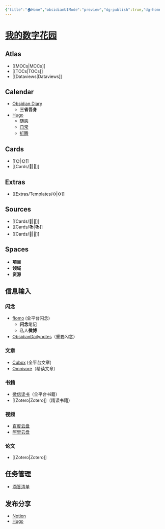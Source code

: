 ```yaml
---
{"title":"🏠Home","obsidianUIMode":"preview","dg-publish":true,"dg-home":true,"permalink":"/🏠Home/","tags":["gardenEntry"],"dgPassFrontmatter":true,"created":"2023-03-25T00:42:30.000+08:00","updated":"2023-08-14T15:49:10.692+08:00"}
---
```



# [我的数字花园](https://digital-garden-n0q.pages.dev/)

## Atlas
- [[MOCs\|MOCs]]
- [[TOCs\|TOCs]]
- [[Dataviews\|Dataviews]]

## Calendar
- [Obsidian Diary](obsidian://advanced-uri?daily=true&mode=append)
	- **三省吾身**
- [Hugo](https://dragonlau0924.github.io/)
	- [随感](https://dragonlau0924.github.io/tags/%E9%9A%8F%E6%84%9F/)
	- [日常](https://dragonlau0924.github.io/tags/%E6%97%A5%E5%B8%B8/)
	- [折腾](https://dragonlau0924.github.io/tags/%E6%8A%98%E8%85%BE/)

## Cards
- [[🌞️\|🌞️]]
- [[Cards/🌲️\|🌲️]]

## Extras
- [[Extras/Templates/⚙️\|⚙️]]

## Sources
- [[Cards/🎥️\|🎥️]]
- [[Cards/📚️\|📚️]]
- [[Cards/📰️\|📰️]]

## Spaces
- **项目**
- **领域**
- **资源**

## 信息输入

### 闪念
- [flomo](https://v.flomoapp.com/mine) (全平台闪念)
	- **闪念**笔记
	- 私人**微博**
- [ObsidianDailynotes](obsidian://advanced-uri?daily=true&mode=append)（重要闪念）

### 文章
- [Cubox](https://cubox.pro/my/all) (全平台文章)
- [Omnivore](https://omnivore.app/home)（精读文章）

### 书籍
- [微信读书](https://weread.qq.com/web/shelf)（全平台书籍）
- [[Zotero\|Zotero]]（精读书籍）

### 视频
- [百度云盘](https://pan.baidu.com/disk/main#/index?category=all)
- [阿里云盘](https://www.aliyundrive.com/drive)

### 论文
- [[Zotero\|Zotero]]

## 任务管理
- [滴答清单](https://www.dida365.com/webapp/#q/all/tasks)

## 发布分享
- [Notion](https://www.notion.so/Home-ca4714eea95b4061b286cef59bcf1d10)
- [Hugo](https://dragonlau0924.github.io/)
